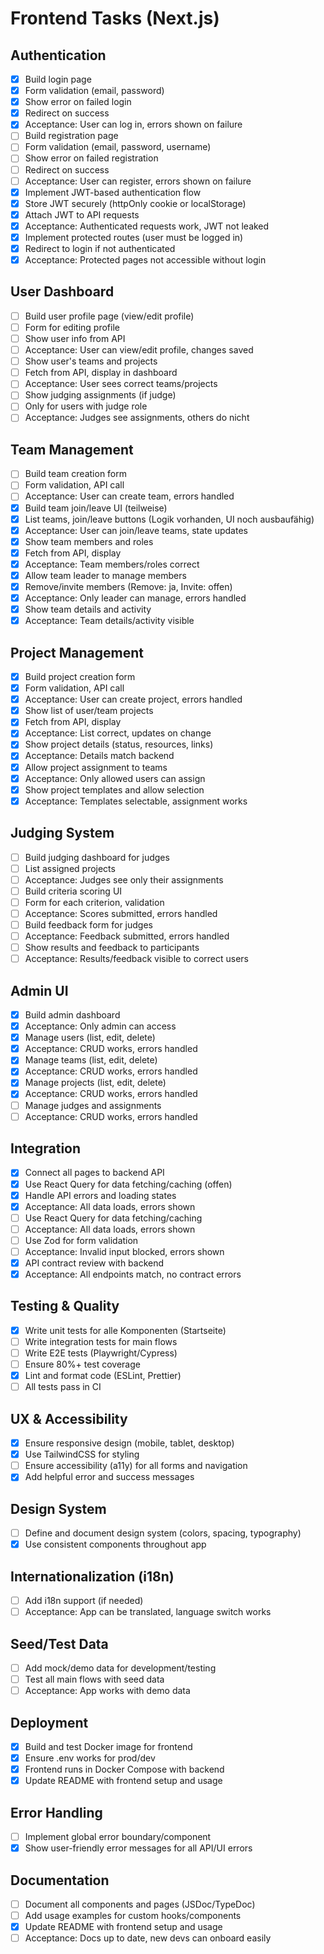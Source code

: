 # Frontend Tasks (Next.js)

## Authentication
- [x] Build login page
- [x] Form validation (email, password)
- [x] Show error on failed login
- [x] Redirect on success
- [x] Acceptance: User can log in, errors shown on failure
- [ ] Build registration page
- [ ] Form validation (email, password, username)
- [ ] Show error on failed registration
- [ ] Redirect on success
- [ ] Acceptance: User can register, errors shown on failure
- [x] Implement JWT-based authentication flow
- [x] Store JWT securely (httpOnly cookie or localStorage)
- [x] Attach JWT to API requests
- [x] Acceptance: Authenticated requests work, JWT not leaked
- [x] Implement protected routes (user must be logged in)
- [x] Redirect to login if not authenticated
- [x] Acceptance: Protected pages not accessible without login

## User Dashboard
- [ ] Build user profile page (view/edit profile)
- [ ] Form for editing profile
- [ ] Show user info from API
- [ ] Acceptance: User can view/edit profile, changes saved
- [ ] Show user's teams and projects
- [ ] Fetch from API, display in dashboard
- [ ] Acceptance: User sees correct teams/projects
- [ ] Show judging assignments (if judge)
- [ ] Only for users with judge role
- [ ] Acceptance: Judges see assignments, others do nicht

## Team Management
- [ ] Build team creation form
- [ ] Form validation, API call
- [ ] Acceptance: User can create team, errors handled
- [x] Build team join/leave UI (teilweise)
- [x] List teams, join/leave buttons (Logik vorhanden, UI noch ausbaufähig)
- [x] Acceptance: User can join/leave teams, state updates
- [x] Show team members and roles
- [x] Fetch from API, display
- [x] Acceptance: Team members/roles correct
- [x] Allow team leader to manage members
- [x] Remove/invite members (Remove: ja, Invite: offen)
- [x] Acceptance: Only leader can manage, errors handled
- [x] Show team details and activity
- [x] Acceptance: Team details/activity visible

## Project Management
- [x] Build project creation form
- [x] Form validation, API call
- [x] Acceptance: User can create project, errors handled
- [x] Show list of user/team projects
- [x] Fetch from API, display
- [x] Acceptance: List correct, updates on change
- [x] Show project details (status, resources, links)
- [x] Acceptance: Details match backend
- [x] Allow project assignment to teams
- [x] Acceptance: Only allowed users can assign
- [x] Show project templates and allow selection
- [x] Acceptance: Templates selectable, assignment works

## Judging System
- [ ] Build judging dashboard for judges
- [ ] List assigned projects
- [ ] Acceptance: Judges see only their assignments
- [ ] Build criteria scoring UI
- [ ] Form for each criterion, validation
- [ ] Acceptance: Scores submitted, errors handled
- [ ] Build feedback form for judges
- [ ] Acceptance: Feedback submitted, errors handled
- [ ] Show results and feedback to participants
- [ ] Acceptance: Results/feedback visible to correct users

## Admin UI
- [x] Build admin dashboard
- [x] Acceptance: Only admin can access
- [x] Manage users (list, edit, delete)
- [x] Acceptance: CRUD works, errors handled
- [x] Manage teams (list, edit, delete)
- [x] Acceptance: CRUD works, errors handled
- [x] Manage projects (list, edit, delete)
- [x] Acceptance: CRUD works, errors handled
- [ ] Manage judges and assignments
- [ ] Acceptance: CRUD works, errors handled

## Integration
- [x] Connect all pages to backend API
- [x] Use React Query for data fetching/caching (offen)
- [x] Handle API errors and loading states
- [x] Acceptance: All data loads, errors shown
- [ ] Use React Query for data fetching/caching
- [ ] Acceptance: All data loads, errors shown
- [ ] Use Zod for form validation
- [ ] Acceptance: Invalid input blocked, errors shown
- [x] API contract review with backend
- [x] Acceptance: All endpoints match, no contract errors

## Testing & Quality
- [x] Write unit tests for alle Komponenten (Startseite)
- [ ] Write integration tests for main flows
- [ ] Write E2E tests (Playwright/Cypress)
- [ ] Ensure 80%+ test coverage
- [x] Lint and format code (ESLint, Prettier)
- [ ] All tests pass in CI

## UX & Accessibility
- [x] Ensure responsive design (mobile, tablet, desktop)
- [x] Use TailwindCSS for styling
- [ ] Ensure accessibility (a11y) for all forms and navigation
- [x] Add helpful error and success messages

## Design System
- [ ] Define and document design system (colors, spacing, typography)
- [x] Use consistent components throughout app

## Internationalization (i18n)
- [ ] Add i18n support (if needed)
- [ ] Acceptance: App can be translated, language switch works

## Seed/Test Data
- [ ] Add mock/demo data for development/testing
- [ ] Test all main flows with seed data
- [ ] Acceptance: App works with demo data

## Deployment
- [x] Build and test Docker image for frontend
- [x] Ensure .env works for prod/dev
- [x] Frontend runs in Docker Compose with backend
- [x] Update README with frontend setup and usage

## Error Handling
- [ ] Implement global error boundary/component
- [x] Show user-friendly error messages for all API/UI errors

## Documentation
- [ ] Document all components and pages (JSDoc/TypeDoc)
- [ ] Add usage examples for custom hooks/components
- [x] Update README with frontend setup and usage
- [ ] Acceptance: Docs up to date, new devs can onboard easily